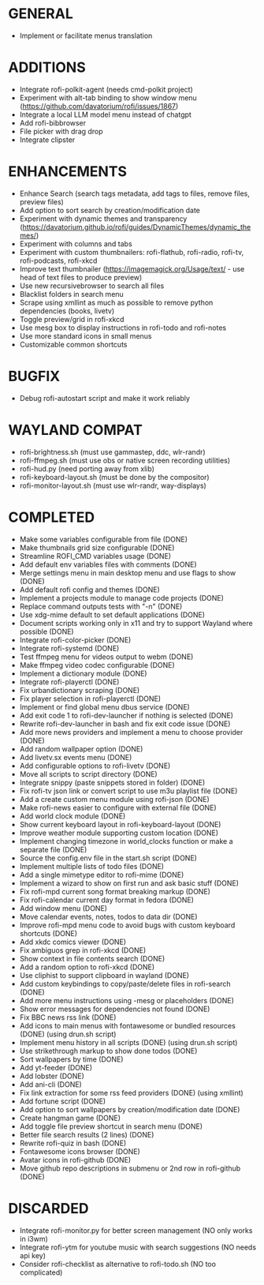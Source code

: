 # GENERAL
- Implement or facilitate menus translation

# ADDITIONS
- Integrate rofi-polkit-agent (needs cmd-polkit project)
- Experiment with alt-tab binding to show window menu (https://github.com/davatorium/rofi/issues/1867)
- Integrate a local LLM model menu instead of chatgpt
- Add rofi-bibbrowser
- File picker with drag drop
- Integrate clipster

# ENHANCEMENTS
- Enhance Search (search tags metadata, add tags to files, remove files, preview files)
- Add option to sort search by creation/modification date
- Experiment with dynamic themes and transparency (https://davatorium.github.io/rofi/guides/DynamicThemes/dynamic_themes/)
- Experiment with columns and tabs
- Experiment with custom thumbnailers: rofi-flathub, rofi-radio, rofi-tv, rofi-podcasts, rofi-xkcd
- Improve text thumbnailer (https://imagemagick.org/Usage/text/ - use head of text files to produce preview)
- Use new recursivebrowser to search all files
- Blacklist folders in search menu
- Scrape using xmllint as much as possible to remove python dependencies (books, livetv)
- Toggle preview/grid in rofi-xkcd
- Use mesg box to display instructions in rofi-todo and rofi-notes
- Use more standard icons in small menus
- Customizable common shortcuts

# BUGFIX
- Debug rofi-autostart script and make it work reliably

# WAYLAND COMPAT
- rofi-brightness.sh (must use gammastep, ddc, wlr-randr)
- rofi-ffmpeg.sh (must use obs or native screen recording utilities)
- rofi-hud.py (need porting away from xlib)
- rofi-keyboard-layout.sh (must be done by the compositor)
- rofi-monitor-layout.sh (must use wlr-randr, way-displays)

# COMPLETED
- Make some variables configurable from file (DONE)
- Make thumbnails grid size configurable (DONE)
- Streamline ROFI_CMD variables usage (DONE)
- Add default env variables files with comments (DONE)
- Merge settings menu in main desktop menu and use flags to show (DONE)
- Add default rofi config and themes (DONE)
- Implement a projects module to manage code projects (DONE)
- Replace command outputs tests with "-n" (DONE)
- Use xdg-mime default to set default applications (DONE)
- Document scripts working only in x11 and try to support Wayland where possible (DONE)
- Integrate rofi-color-picker (DONE)
- Integrate rofi-systemd (DONE)
- Test ffmpeg menu for videos output to webm (DONE)
- Make ffmpeg video codec configurable (DONE)
- Implement a dictionary module (DONE)
- Integrate rofi-playerctl (DONE)
- Fix urbandictionary scraping (DONE)
- Fix player selection in rofi-playerctl (DONE)
- Implement or find global menu dbus service (DONE)
- Add exit code 1 to rofi-dev-launcher if nothing is selected (DONE)
- Rewrite rofi-dev-launcher in bash and fix exit code issue (DONE)
- Add more news providers and implement a menu to choose provider (DONE)
- Add random wallpaper option (DONE)
- Add livetv.sx events menu (DONE)
- Add configurable options to rofi-livetv (DONE)
- Move all scripts to script directory (DONE)
- Integrate snippy (paste snippets stored in folder) (DONE)
- Fix rofi-tv json link or convert script to use m3u playlist file (DONE)
- Add a create custom menu module using rofi-json (DONE)
- Make rofi-news easier to configure with external file (DONE)
- Add world clock module (DONE)
- Show current keyboard layout in rofi-keyboard-layout (DONE)
- Improve weather module supporting custom location (DONE)
- Implement changing timezone in world_clocks function or make a separate file (DONE)
- Source the config.env file in the start.sh script (DONE)
- Implement multiple lists of todo files (DONE)
- Add a single mimetype editor to rofi-mime (DONE)
- Implement a wizard to show on first run and ask basic stuff (DONE)
- Fix rofi-mpd current song format breaking markup (DONE)
- Fix rofi-calendar current day format in fedora (DONE)
- Add window menu (DONE)
- Move calendar events, notes, todos to data dir (DONE)
- Improve rofi-mpd menu code to avoid bugs with custom keyboard shortcuts (DONE)
- Add xkdc comics viewer (DONE)
- Fix ambiguos grep in rofi-xkcd (DONE)
- Show context in file contents search (DONE)
- Add a random option to rofi-xkcd (DONE)
- Use cliphist to support clipboard in wayland (DONE)
- Add custom keybindings to copy/paste/delete files in rofi-search (DONE)
- Add more menu instructions using -mesg or placeholders (DONE)
- Show error messages for dependencies not found (DONE)
- Fix BBC news rss link (DONE)
- Add icons to main menus with fontawesome or bundled resources (DONE) (using drun.sh script)
- Implement menu history in all scripts (DONE) (using drun.sh script)
- Use strikethrough markup to show done todos (DONE)
- Sort wallpapers by time (DONE)
- Add yt-feeder (DONE)
- Add lobster (DONE)
- Add ani-cli (DONE)
- Fix link extraction for some rss feed providers (DONE) (using xmllint)
- Add fortune script (DONE)
- Add option to sort wallpapers by creation/modification date (DONE)
- Create hangman game (DONE)
- Add toggle file preview shortcut in search menu (DONE)
- Better file search results (2 lines) (DONE)
- Rewrite rofi-quiz in bash (DONE)
- Fontawesome icons browser (DONE)
- Avatar icons in rofi-github (DONE)
- Move github repo descriptions in submenu or 2nd row in rofi-github (DONE)

# DISCARDED
- Integrate rofi-monitor.py for better screen management (NO only works in i3wm)
- Integrate rofi-ytm for youtube music with search suggestions (NO needs api key)
- Consider rofi-checklist as alternative to rofi-todo.sh (NO too complicated)


